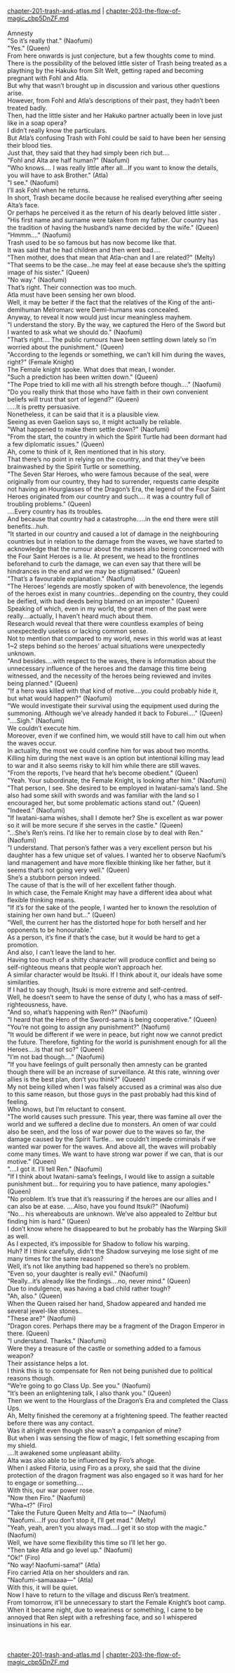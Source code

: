 [chapter-201-trash-and-atlas.md](./chapter-201-trash-and-atlas.md) | [chapter-203-the-flow-of-magic_cbp5DnZF.md](./chapter-203-the-flow-of-magic_cbp5DnZF.md) <br/>
<br/>
Amnesty<br/>
"So it’s really that." (Naofumi)<br/>
"Yes." (Queen)<br/>
From here onwards is just conjecture, but a few thoughts come to mind.<br/>
There is the possibility of the beloved little sister of Trash being treated as a plaything by the Hakuko from Silt Welt, getting raped and becoming pregnant with Fohl and Atla.<br/>
But why that wasn’t brought up in discussion and various other questions arise.<br/>
However, from Fohl and Atla’s descriptions of their past, they hadn’t been treated badly.<br/>
Then, had the little sister and her Hakuko partner actually been in love just like in a soap opera?<br/>
I didn’t really know the particulars.<br/>
But Atla’s confusing Trash with Fohl could be said to have been her sensing their blood ties.<br/>
Just that, they said that they had simply been rich but….<br/>
"Fohl and Alta are half human?" (Naofumi)<br/>
"Who knows…. I was really little after all…If you want to know the details, you will have to ask Brother." (Atla)<br/>
"I see." (Naofumi)<br/>
I’ll ask Fohl when he returns.<br/>
In short, Trash became docile because he realised everything after seeing Alta’s face.<br/>
Or perhaps he perceived it as the return of his dearly beloved little sister .<br/>
"His first name and surname were taken from my father. Our country has the tradition of having the husband’s name decided by the wife." (Queen)<br/>
"Hmmm…." (Naofumi)<br/>
Trash used to be so famous but has now become like that.<br/>
It was said that he had children and then went bad….<br/>
"Then mother, does that mean that Atla-chan and I are related?" (Melty)<br/>
"That seems to be the case…he may feel at ease because she’s the spitting image of his sister." (Queen)<br/>
"No way." (Naofumi)<br/>
That’s right. Their connection was too much.<br/>
Atla must have been sensing her own blood.<br/>
Well, it may be better if the fact that the relatives of the King of the anti-demihuman Melromarc were Demi-humans was concealed.<br/>
Anyway, to reveal it now would just incur meaningless mayhem.<br/>
"I understand the story. By the way, we captured the Hero of the Sword but I wanted to ask what we should do." (Naofumi)<br/>
"That’s right…. The public rumours have been settling down lately so I’m worried about the punishment." (Queen)<br/>
"According to the legends or something, we can’t kill him during the waves, right?" (Female Knight)<br/>
The Female knight spoke. What does that mean, I wonder.<br/>
"Such a prediction has been written down." (Queen)<br/>
"The Pope tried to kill me with all his strength before though…." (Naofumi)<br/>
"Do you really think that those who have faith in their own convenient beliefs will trust that sort of legend?" (Queen)<br/>
…..It is pretty persuasive.<br/>
Nonetheless, it can be said that it is a plausible view.<br/>
Seeing as even Gaelion says so, it might actually be reliable.<br/>
"What happened to make them settle down?" (Naofumi)<br/>
"From the start, the country in which the Spirit Turtle had been dormant had a few diplomatic issues." (Queen)<br/>
Ah, come to think of it, Ren mentioned that in his story.<br/>
That there’s no point in relying on the country, and that they’ve been brainwashed by the Spirit Turtle or something.<br/>
"The Seven Star Heroes, who were famous because of the seal, were originally from our country, they had to surrender, requests came despite not having an Hourglasses of the Dragon’s Era, the legend of the Four Saint Heroes originated from our country and such…. it was a country full of troubling problems." (Queen)<br/>
….Every country has its troubles.<br/>
And because that country had a catastrophe…..in the end there were still benefits…huh.<br/>
"It started in our country and caused a lot of damage in the neighbouring countries but in relation to the damage from the waves, we have started to acknowledge that the rumour about the masses also being concerned with the Four Saint Heroes is a lie. At present, we head to the frontlines beforehand to curb the damage, we can even say that there will be hindrances in the end and we may be stigmatised." (Queen)<br/>
"That’s a favourable explanation." (Naofumi)<br/>
"The Heroes’ legends are mostly spoken of with benevolence, the legends of the heroes exist in many countries…depending on the country, they could be deified, with bad deeds being blamed on an imposter." (Queen)<br/>
Speaking of which, even in my world, the great men of the past were really….actually, I haven’t heard much about them.<br/>
Research would reveal that there were countless examples of being unexpectedly useless or lacking common sense.<br/>
Not to mention that compared to my world, news in this world was at least 1~2 steps behind so the heroes’ actual situations were unexpectedly unknown.<br/>
"And besides….with respect to the waves, there is information about the unnecessary influence of the heroes and the damage this time being witnessed, and the necessity of the heroes being reviewed and invites being planned." (Queen)<br/>
"If a hero was killed with that kind of motive….you could probably hide it, but what would happen?" (Naofumi)<br/>
"We would investigate their survival using the equipment used during the summoning. Although we’ve already handed it back to Foburei…." (Queen)<br/>
"….Sigh." (Naofumi)<br/>
We couldn’t execute him.<br/>
Moreover, even if we confined him, we would still have to call him out when the waves occur.<br/>
In actuality, the most we could confine him for was about two months.<br/>
Killing him during the next wave is an option but intentional killing may lead to war and it also seems risky to kill him while there are still waves.<br/>
"From the reports, I’ve heard that he’s become obedient." (Queen)<br/>
"Yeah. Your subordinate, the Female Knight, is looking after him." (Naofumi)<br/>
"That person, I see. She desired to be employed in Iwatani-sama’s land. She also had some skill with swords and was familiar with the land so I encouraged her, but some problematic actions stand out." (Queen)<br/>
"Indeed." (Naofumi)<br/>
"If Iwatani-sama wishes, shall I demote her? She is excellent as war power so it will be more secure if she serves in the castle." (Queen)<br/>
"…She’s Ren’s reins. I’d like her to remain close by to deal with Ren." (Naofumi)<br/>
"I understand. That person’s father was a very excellent person but his daughter has a few unique set of values. I wanted her to observe Naofumi’s land management and have more flexible thinking like her father, but it seems that’s not going very well." (Queen)<br/>
She’s a stubborn person indeed.<br/>
The cause of that is the will of her excellent father though.<br/>
In which case, the Female Knight may have a different idea about what flexible thinking means.<br/>
"If it’s for the sake of the people, I wanted her to known the resolution of staining her own hand but…" (Queen)<br/>
"Well, the current her has the distorted hope for both herself and her opponents to be honourable."<br/>
As a person, it’s fine if that’s the case, but it would be hard to get a promotion.<br/>
And also, I can’t leave the land to her.<br/>
Having too much of a shitty character will produce conflict and being so self-righteous means that people won’t approach her.<br/>
A similar character would be Itsuki. If I think about it, our ideals have some similarities.<br/>
If I had to say though, Itsuki is more extreme and self-centred.<br/>
Well, he doesn’t seem to have the sense of duty I, who has a mass of self-righteousness, have.<br/>
"And so, what’s happening with Ren?" (Naofumi)<br/>
"I heard that the Hero of the Sword-sama is being cooperative." (Queen)<br/>
"You’re not going to assign any punishment?" (Naofumi)<br/>
"It would be different if we were in peace, but right now we cannot predict the future. Therefore, fighting for the world is punishment enough for all the Heroes….is that not so?" (Queen)<br/>
"I’m not bad though…." (Naofumi)<br/>
"If you have feelings of guilt personally then <special> amnesty can be granted though there will be an increase of surveillance. At this rate, winning over allies is the best plan, don’t you think?" (Queen)<br/>
My not being killed when I was falsely accused as a criminal was also due to this same reason, but those guys in the past probably had this kind of feeling.<br/>
Who knows, but I’m reluctant to consent.<br/>
"The world causes such pressure. This year, there was famine all over the world and we suffered a decline due to monsters. An omen of war could also be seen, and the loss of war power due to the waves so far, the damage caused by the Spirit Turtle… we couldn’t impede criminals if we wanted war power for the waves. And above all, the waves will probably come many times. We want to have strong war power if we can, that is our motive." (Queen)<br/>
"….I got it. I’ll tell Ren." (Naofumi)<br/>
"If I think about Iwatani-sama’s feelings, I would like to assign a suitable punishment but… for requiring you to have patience, many apologies." (Queen)<br/>
"No problem. It’s true that it’s reassuring if the heroes are our allies and I can also be at ease. ….Also, have you found Itsuki?" (Naofumi)<br/>
"No… his whereabouts are unknown. We’ve also appealed to Zeltbur but finding him is hard." (Queen)<br/>
I don’t know where he disappeared to but he probably has the Warping Skill as well.<br/>
As I expected, it’s impossible for Shadow to follow his warping.<br/>
Huh? If I think carefully, didn’t the Shadow surveying me lose sight of me many times for the same reason?<br/>
Well, it’s not like anything bad happened so there’s no problem.<br/>
"Even so, your daughter is really evil." (Naofumi)<br/>
"Really…it’s already like the findings….no, never mind." (Queen)<br/>
Due to indulgence, was having a bad child rather tough?<br/>
"Ah, also." (Queen)<br/>
When the Queen raised her hand, Shadow appeared and handed me several jewel-like stones..<br/>
"These are?" (Naofumi)<br/>
"Dragon cores. Perhaps there may be a fragment of the Dragon Emperor in there. (Queen)<br/>
"I understand. Thanks." (Naofumi)<br/>
Were they a treasure of the castle or something added to a famous weapon?<br/>
Their assistance helps a lot.<br/>
I think this is to compensate for Ren not being punished due to political reasons though.<br/>
"We’re going to go Class Up. See you." (Naofumi)<br/>
"It’s been an enlightening talk, I also thank you." (Queen)<br/>
Then we went to the Hourglass of the Dragon’s Era and completed the Class Ups.<br/>
Ah, Melty finished the ceremony at a frightening speed. The feather reacted before there was any contact.<br/>
Was it alright even though she wasn’t a companion of mine?<br/>
But when I was sensing the flow of magic, I felt something escaping from my shield.<br/>
….It awakened some unpleasant ability.<br/>
Alta was also able to be influenced by Firo’s ahoge.<br/>
When I asked Fitoria, using Firo as a proxy, she said that the divine protection of the dragon fragment was also engaged so it was hard for her to engage or something….<br/>
With this, our war power rose.<br/>
"Now then Firo." (Naofumi)<br/>
"Wha~t?" (Firo)<br/>
"Take the Future Queen Melty and Atla to―" (Naofumi)<br/>
"Naofumi….If you don’t stop it, I’ll get mad." (Melty)<br/>
"Yeah, yeah, aren’t you always mad….I get it so stop with the magic." (Naofumi)<br/>
Well, we have some flexibility this time so I’ll let her go.<br/>
"Then take Atla and go level up." (Naofumi)<br/>
"Ok!" (Firo)<br/>
"No way! Naofumi-sama!" (Atla)<br/>
Firo carried Atla on her shoulders and ran.<br/>
"Naofumi-samaaaaa―" (Atla)<br/>
With this, it will be quiet.<br/>
Now I have to return to the village and discuss Ren’s treatment.<br/>
From tomorrow, it’ll be unnecessary to start the Female Knight’s boot camp.<br/>
When it became night, due to weariness or something, I came to be annoyed that Ren slept with a refreshing face, and so I whispered insinuations in his ear.<br/>
<br/>
<br/>
<br/>
[chapter-201-trash-and-atlas.md](./chapter-201-trash-and-atlas.md) | [chapter-203-the-flow-of-magic_cbp5DnZF.md](./chapter-203-the-flow-of-magic_cbp5DnZF.md) <br/>
